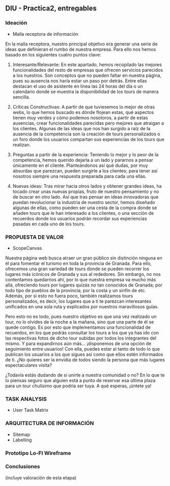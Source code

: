 ## DIU - Practica2, entregables

### Ideación 
* Malla receptora de información 

En la malla receptora, nuestro principal objetivo era generar una serie de ideas que definieran el rumbo de nuestra empresa. Para ello nos hemos basado en los siguientes cuatro puntos clave:

1. Interesante/Relevante: En este apartado, hemos recopilado las mejores funcionalidades del resto de empresas que ofrecen servicios parecidos a los nuestros. Son conceptos que no pueden faltar en nuestra página, pues su ausencia nos haría estar un paso por detrás. Entre ellas destacan el uso de asistente en línea las 24 horas del día o un calendario donde se muestra la disponibilidad de los tours de manera sencilla.

2. Críticas Constructivas: A partir de que tuviesemos lo mejor de otras webs, lo que hemos buscado es dónde flojean estas, qué aspectos tienen muy verdes y cómo podemos nosotoros, a partir de estas ausencias, crear funcionalidades parecidas pero mejores que atraigan a los clientes. Algunas de las ideas que nos han surgido a raíz de la ausencia de la competencia son la creación de tours personalizados o un foro donde los usuarios compartan sus experiencias de los tours que realizan.

3. Preguntas a partir de la experiencia: Teniendo lo mejor y lo peor de la competencia, hemos querido dejarla a un lado y pararnos a pensar únicamente en el cliente. Planteándonos así qué dudas, por muy absurdas que parezcan, pueden surgirle a los clientes; para tener así nosotros siempre una respuesta preparada para cada una ellas.

4. Nuevas ideas: Tras mirar hacia otros lados y obtener grandes ideas, ha tocado crear unas nuevas propias, fruto de nuestro pensamiento y no de buscar en otro lado. Así que tras pensar en ideas innovadoras que puedan revolucionar la industria de nuestro sector, hemos diseñado algunas de ellas, como pueden ser una cesta de la compra donde se añaden tours que le han interesado a los clientes, o una sección de recuerdos donde los usuarios podrán recordar sus experiencias pasadas en cada uno de los tours.


### PROPUESTA DE VALOR
* ScopeCanvas

Nuestra página web busca atraer un gran público sin distinción ninguna en él para fomentar el turismo en toda la provincia de Granada. Para ello, ofrecemos una gran variedad de tours donde se pueden recorrer los lugares más icónicos de Granada y sus al rededores. Sin embargo, no nos contentamos quedarnos ahí, por lo que nuestra empresa va mucho más allá, ofreciendo tours por lugares quizás no tan conocidos de Granada; por todo tipo de pueblos de la provincia; por la costa y un sinfín de etc. Además, por si esto no fuera poco, también realizamos tours personalizados, es decir, los lugares que a ti te parezcan interesantes unificados en una sola ruta y explicados por nuestros maravillosos guías.

Pero esto no es todo, pues nuestro objetivo es que una vez realizado un tour, no lo olvides de la noche a la mañana, sino que una parte de él se quede contigo. Es por esto que implementamos una funcionalidad de recuerdos, en los que podrás consultar los tours a los que ya has ido con las respectivas fotos de dicho tour subidas por todos los integrantes del mismo. Y para expandirnos aún más... ¡disponemos de una opción de seguimiento entre usuarios! Con ella, puedes estar al tanto de todo lo que publican los usuarios a los que sigues así como que ellos estén informados de ti. ¿No quieres ser la envidia de todos siendo la persona que más lugares espectaculares visita?

¿Todavía estás dudando de si unirte a nuestra comunidad o no? En lo que te lo piensas seguro que alguien está a punto de reservar esa última plaza para un tour chulísimo que podría ser tuya. A qué esperas, ¡úntete ya!

### TASK ANALYSIS

* User Task Matrix 


### ARQUITECTURA DE INFORMACIÓN

* Sitemap 
* Labelling 


### Prototipo Lo-FI Wireframe 


### Conclusiones  
(incluye valoración de esta etapa)

